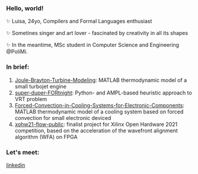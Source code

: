 ### Hello, world!
 
✨ Luisa, 24yo, Compilers and Formal Languages enthusiast

✨ Sometines singer and art lover - fascinated by creativity in all its shapes

✨ In the meantime, MSc student in Computer Science and Engineering @PoliMi.


### In brief:  

1. [Joule-Brayton-Turbine-Modeling](https://github.com/luisacicolini/Joule-Brayton-Turbine-Modeling): MATLAB thermodynamic model of a small turbojet engine
2. [super-duper-FORtnight](https://github.com/luisacicolini/super-duper-FORtnight): Python- and AMPL-based heuristic approach to VRT problem
3. [Forced-Convection-in-Cooling-Systems-for-Electronic-Components](https://github.com/luisacicolini/Forced-Convection-in-Cooling-Systems-for-Electronic-Components): MATLAB thermodynamic model of a cooling system based on forced convection for small electronic deviced
4. [xohw21-flow-public](https://github.com/luisacicolini/xohw21-flow-public): finalist project for Xilinx Open Hardware 2021 competition, based on the acceleration of the wavefront alignment algorithm (WFA) on FPGA

### Let's meet:

[linkedin](https://www.linkedin.com/in/luisacicolini/) 


<!--
**luisacicolini/luisacicolini** is a ✨ _special_ ✨ repository because its `README.md` (this file) appears on your GitHub profile.
-->


